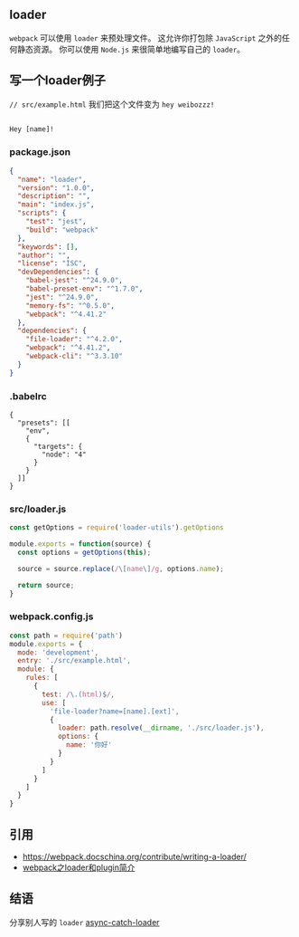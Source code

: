 ## loader

`webpack` 可以使用 `loader` 来预处理文件。
这允许你打包除 `JavaScript` 之外的任何静态资源。
你可以使用 `Node.js` 来很简单地编写自己的 `loader`。

## 写一个loader例子
`// src/example.html`
我们把这个文件变为 `hey weibozzz!`
```html

Hey [name]!

```
### package.json
```json
{
  "name": "loader",
  "version": "1.0.0",
  "description": "",
  "main": "index.js",
  "scripts": {
    "test": "jest",
    "build": "webpack"
  },
  "keywords": [],
  "author": "",
  "license": "ISC",
  "devDependencies": {
    "babel-jest": "^24.9.0",
    "babel-preset-env": "^1.7.0",
    "jest": "^24.9.0",
    "memory-fs": "^0.5.0",
    "webpack": "^4.41.2"
  },
  "dependencies": {
    "file-loader": "^4.2.0",
    "webpack": "^4.41.2",
    "webpack-cli": "^3.3.10"
  }
}

```
### .babelrc
```
{
  "presets": [[
    "env",
    {
      "targets": {
        "node": "4"
      }
    }
  ]]
}

```
### src/loader.js
```js
const getOptions = require('loader-utils').getOptions

module.exports = function(source) {
  const options = getOptions(this);

  source = source.replace(/\[name\]/g, options.name);

  return source;
}


```
### webpack.config.js

```js
const path = require('path')
module.exports = {
  mode: 'development',
  entry: './src/example.html',
  module: {
    rules: [
      {
        test: /\.(html)$/,
        use: [
          'file-loader?name=[name].[ext]',
          {
            loader: path.resolve(__dirname, './src/loader.js'),
            options: {
              name: '你好'
            }
          }
        ]
      }
    ]
  }
}

``` 
## 引用
- https://webpack.docschina.org/contribute/writing-a-loader/
- [webpack之loader和plugin简介](https://zhuanlan.zhihu.com/p/28245984)

## 结语

分享别人写的 `loader` [async-catch-loader](https://github.com/yeyan1996/async-catch-loader)
